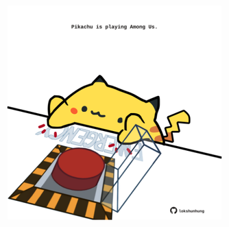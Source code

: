 <!-- built at 12/09/2021, 05:01:40 UTC -->
<p align="center">
  <img width="500" height="500" src="./ReadmeImage.svg">
</p>
